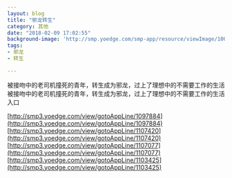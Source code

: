```yaml
---
layout: blog
title: "邪龙转生"
category: 其他
date: "2018-02-09 17:02:55"
background-image: 'http://smp.yoedge.com/smp-app/resource/viewImage/1002235appline.png'
tags:
- 邪龙
- 转生

---
```

被接吻中的老司机撞死的青年，转生成为邪龙，过上了理想中的不需要工作的生活
被接吻中的老司机撞死的青年，转生成为邪龙，过上了理想中的不需要工作的生活
入口

[http://smp3.yoedge.com/view/gotoAppLine/1097884](http://smp3.yoedge.com/view/gotoAppLine/1097884)
[http://smp3.yoedge.com/view/gotoAppLine/1107420](http://smp3.yoedge.com/view/gotoAppLine/1107420)
[http://smp3.yoedge.com/view/gotoAppLine/1107077](http://smp3.yoedge.com/view/gotoAppLine/1107077)
[http://smp3.yoedge.com/view/gotoAppLine/1103425](http://smp3.yoedge.com/view/gotoAppLine/1103425)

        
